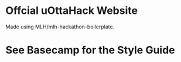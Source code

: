 # Offcial uOttaHack Website

Made using MLH/mlh-hackathon-boilerplate.

[mlh-github]: https://github.com/MLH
[jekyll]: https://jekyllrb.com
[config]: _config.yml
[github-pages]: https://pages.github.com
[my-mlh]: https://my.mlh.io

# See Basecamp for the Style Guide
